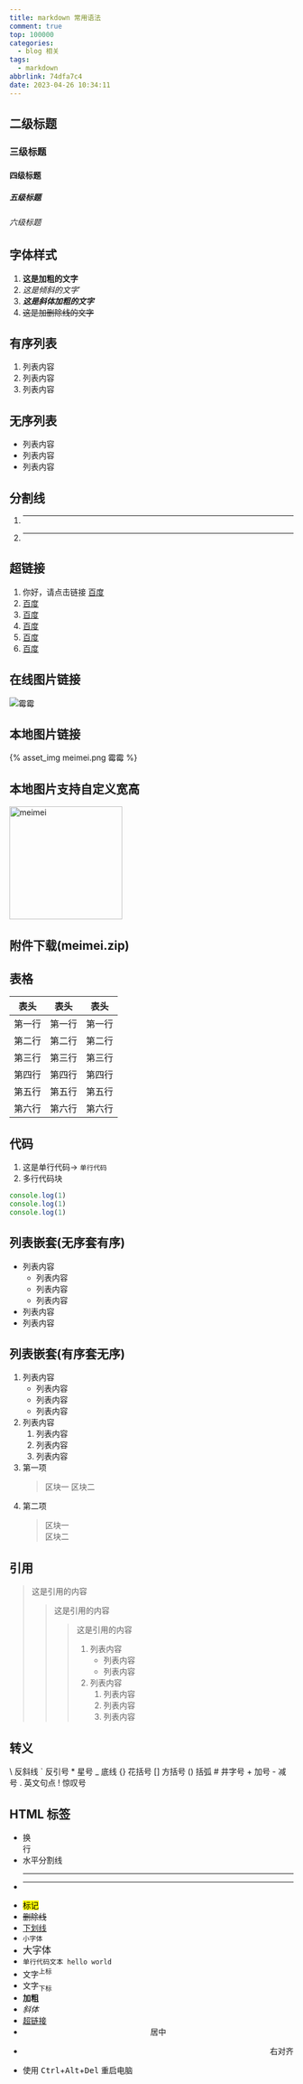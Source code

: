 ```yaml
---
title: markdown 常用语法
comment: true
top: 100000
categories:
  - blog 相关
tags:
  - markdown
abbrlink: 74dfa7c4
date: 2023-04-26 10:34:11
---
```

## 二级标题
### 三级标题
#### 四级标题
##### 五级标题
###### 六级标题

## 字体样式

1. **这是加粗的文字**
2. _这是倾斜的文字_`
3. **_这是斜体加粗的文字_**
4. ~~这是加删除线的文字~~

## 有序列表

1. 列表内容
2. 列表内容
3. 列表内容

## 无序列表

- 列表内容
- 列表内容
- 列表内容

## 分割线

1. ***
2. ***

## 超链接

1. 你好，请点击链接 [百度](http://baidu.com)
1. [百度](http://baidu.com)
1. [百度](http://baidu.com)
1. [百度](http://baidu.com)
1. [百度](http://baidu.com)
1. [百度](http://baidu.com)

## 在线图片链接
![霉霉](https://gimg2.baidu.com/image_search/src=http%3A%2F%2Fc-ssl.duitang.com%2Fuploads%2Fitem%2F201502%2F09%2F20150209171221_uFkTa.jpeg&refer=http%3A%2F%2Fc-ssl.duitang.com&app=2002&size=f9999,10000&q=a80&n=0&g=0n&fmt=auto?sec=1685866238&t=442c26597b5dc85fbb2fff987f95d4b4)

## 本地图片链接
{% asset_img meimei.png 霉霉 %}

## 本地图片支持自定义宽高
<img src="meimei.png" width="auto" height="200px" class="custom-img" title="meimei"/>

## <a class="attachment" name="meimei.zip">附件下载(meimei.zip)</a>
## 表格

| 表头   | 表头   | 表头   |
| ------ | ------ | ------ |
| 第一行 | 第一行 | 第一行 |
| 第二行 | 第二行 | 第二行 |
| 第三行 | 第三行 | 第三行 |
| 第四行 | 第四行 | 第四行 |
| 第五行 | 第五行 | 第五行 |
| 第六行 | 第六行 | 第六行 |

## 代码
1. 这是单行代码-> `单行代码`
2. 多行代码块

```javaScript
console.log(1)
console.log(1)
console.log(1)
```

## 列表嵌套(无序套有序)

- 列表内容
  - 列表内容
  - 列表内容
  - 列表内容
- 列表内容
- 列表内容

## 列表嵌套(有序套无序)

1. 列表内容
   - 列表内容
   - 列表内容
   - 列表内容
2. 列表内容
   1. 列表内容
   2. 列表内容
   3. 列表内容
3. 第一项
   > 区块一
   > 区块二
4. 第二项
   > 区块一  
   > 区块二

## 引用

> 这是引用的内容
>
> > 这是引用的内容
> >
> > > 这是引用的内容
> > >
> > > 1. 列表内容
> > >    - 列表内容
> > >    - 列表内容
> > > 2. 列表内容
> > >    1. 列表内容
> > >    2. 列表内容
> > >    3. 列表内容

## 转义

\\ 反斜线
\` 反引号 \* 星号
\_ 底线
\{} 花括号
\[] 方括号
\() 括弧
\# 井字号
\+ 加号
\- 减号
\. 英文句点
\! 惊叹号


## HTML 标签

- 换<br/>行
- 水平分割线<hr/>
- ***
- <mark>标记</mark>
- <del>删除线</del>
- <u>下划线</u>
- <small>小字体</small>
- <big>大字体</big>
- <code>单行代码文本 hello world</code>
- 文字<sup>上标</sup>
- 文字<sub>下标</sub>
- <b>加粗</b>
- <i>斜体</i>
- <a href="http://www.baidu.com" target="_blank">超链接</a>
- <center>居中</center>
- <p align=right>右对齐</p>
- 使用 <kbd>Ctrl</kbd>+<kbd>Alt</kbd>+<kbd>Del</kbd> 重启电脑

